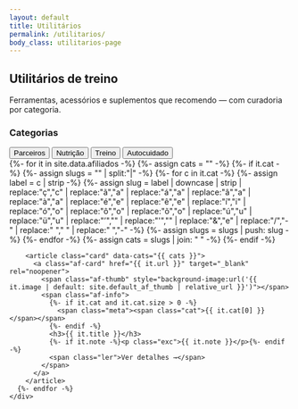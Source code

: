 ```yaml
---
layout: default
title: Utilitários
permalink: /utilitarios/
body_class: utilitarios-page
---
```


<section class="blog-header">
  <h1>Utilitários de treino</h1>
  <p>Ferramentas, acessórios e suplementos que recomendo — com curadoria por categoria.</p>
</section>

<div class="blog-layout">
  <!-- Lateral com filtros -->
  <aside class="blog-sidebar">
    <h3>Categorias</h3>
    <nav class="blog-filtros-vertical">
      <!-- Ordem fixa dos filtros -->
      <button data-filter="parceiros" class="on">Parceiros</button>
      <button data-filter="nutricao">Nutrição</button>
      <button data-filter="treino">Treino</button>
      <button data-filter="autocuidado">Autocuidado</button>
    </nav>
  </aside>

  <!-- Lista de utilitários -->
  <section class="blog-lista">
    <div class="cards">
      {%- for it in site.data.afiliados -%}
        {%- assign cats = "" -%}
        {%- if it.cat -%}
          {%- assign slugs = "" | split:"|" -%}
          {%- for c in it.cat -%}
            {%- assign label = c | strip -%}
            {%- assign slug  = label | downcase | strip
              | replace:"ç","c" | replace:"ã","a" | replace:"á","a" | replace:"â","a" | replace:"à","a"
              | replace:"é","e" | replace:"ê","e" | replace:"í","i"
              | replace:"ó","o" | replace:"ô","o" | replace:"õ","o"
              | replace:"ú","u" | replace:"ü","u"
              | replace:"’",""  | replace:"'",""
              | replace:"&","e" | replace:"/","-" | replace:"  "," " | replace:" ","-"
            -%}
            {%- assign slugs = slugs | push: slug -%}
          {%- endfor -%}
          {%- assign cats = slugs | join: " " -%}
        {%- endif -%}

        <article class="card" data-cats="{{ cats }}">
          <a class="af-card" href="{{ it.url }}" target="_blank" rel="noopener">
            <span class="af-thumb" style="background-image:url('{{ it.image | default: site.default_af_thumb | relative_url }}')"></span>
            <span class="af-info">
              {%- if it.cat and it.cat.size > 0 -%}
                <span class="meta"><span class="cat">{{ it.cat[0] }}</span></span>
              {%- endif -%}
              <h3>{{ it.title }}</h3>
              {%- if it.note -%}<p class="exc">{{ it.note }}</p>{%- endif -%}
              <span class="ler">Ver detalhes →</span>
            </span>
          </a>
        </article>
      {%- endfor -%}
    </div>
  </section>
</div>

<!-- Estilos escopados desta página -->
<style>
/* ===== /utilitarios — grade 2 colunas fixas (inclusive no mobile) ===== */
.utilitarios-page .blog-lista .cards{
  display:grid;
  grid-template-columns: repeat(2, minmax(0,1fr)); /* Sempre duas colunas */
  gap:.9rem;
}

/* Corrige padding e largura para caber lado a lado no mobile */
.utilitarios-page .blog-lista{
  width:100%;
  padding:0 .5rem;
  box-sizing:border-box;
}

/* Cards */
.utilitarios-page .blog-lista .card{
  border:0;
  background:transparent;
  padding:0;
}
.utilitarios-page .blog-lista .card .af-card{
  display:flex;
  flex-direction:column;
  gap:.55rem;
  width:100%;
  height:100%;
  padding:.65rem;
  background:#0f0f0f;
  border-radius:14px;
  border:1px solid #1c1c1c;
  transition:transform .25s, border-color .25s;
}
.utilitarios-page .blog-lista .card .af-card:hover{
  transform:translateY(-3px);
  border-color:#2a2a2a;
}

/* Thumb QUADRADA */
.utilitarios-page .blog-lista .card .af-thumb{
  width:100%;
  aspect-ratio:1/1;
  background:#111 center/cover no-repeat;
  border-radius:12px;
  border:1px solid #1c1c1c;
}

/* Info */
.utilitarios-page .blog-lista .card .af-info{
  display:flex;
  flex-direction:column;
  gap:.3rem;
}
.utilitarios-page .blog-lista .card .meta{
  display:flex;
  align-items:center;
  gap:.4rem;
  font-size:.85rem;
  opacity:.9;
  margin:0;
}
.utilitarios-page .blog-lista .card .cat{
  background:rgba(227,197,101,.1);
  color:#e3c565;
  border:1px solid rgba(227,197,101,.35);
  padding:.1rem .45rem;
  border-radius:999px;
  font-weight:600;
  font-size:.8rem;
}
.utilitarios-page .blog-lista .card h3{
  margin:.15rem 0 .2rem;
  font-size:.9rem;
  color:#fff;
  line-height:1.35;
}
.utilitarios-page .blog-lista .card .exc{
  margin:0;
  color:#cfcfcf;
  font-size:.8rem;
  line-height:1.3;
}
.utilitarios-page .blog-lista .card .ler{
  color:#d62828;
  font-weight:700;
  margin-top:.15rem;
  font-size:.85rem;
}
.utilitarios-page .blog-lista .card:hover .ler{
  color:#ff4040;
}
</style>

<!-- Filtro JS -->
<script>
(function(){
  document.addEventListener('DOMContentLoaded', () => {
    document.body.classList.add('utilitarios-page');
  });

  const cards = Array.from(document.querySelectorAll('.card[data-cats]'));
  const btns  = Array.from(document.querySelectorAll('.blog-filtros-vertical [data-filter]'));

  function applyFilter(slug){
    const f = (slug || '').toLowerCase();
    cards.forEach(c=>{
      const cats = (c.dataset.cats || '').toLowerCase().split(' ').filter(Boolean);
      c.style.display = (!f || cats.includes(f)) ? '' : 'none';
    });
  }

  btns.forEach(btn=>{
    btn.addEventListener('click', ()=>{
      btns.forEach(b=>b.classList.remove('on'));
      btn.classList.add('on');
      applyFilter(btn.dataset.filter);
    });
  });

  const initial = 'parceiros';
  const startBtn = btns.find(b => (b.dataset.filter||'').toLowerCase() === initial);
  if (startBtn) {
    btns.forEach(b=>b.classList.remove('on'));
    startBtn.classList.add('on');
  }
  applyFilter(initial);
})();
</script>
